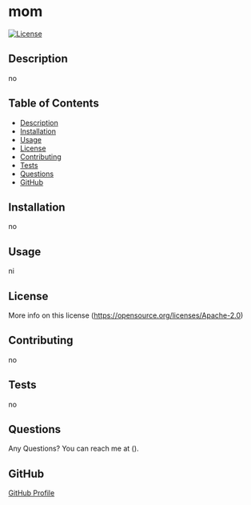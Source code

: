 # mom
  [![License](https://img.shields.io/badge/License-Apache_2.0-blue.svg)](https://opensource.org/licenses/Apache-2.0)
  ## Description
  no
  ## Table of Contents
  * [Description](#description)
  * [Installation](#installation)
  * [Usage](#usage)
  * [License](#license)
  * [Contributing](#contributing)
  * [Tests](#tests)
  * [Questions](#questions)
  * [GitHub](#github)
  ## Installation
  no
  ## Usage
  ni
  ## License
  More info on this license (https://opensource.org/licenses/Apache-2.0)
  ## Contributing
  no
  ## Tests
  no
  ## Questions
  Any Questions? You can reach me at ().
  ## GitHub
  [GitHub Profile](https://github.com/undefined/)  
